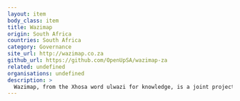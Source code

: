 ```yaml
---
layout: item
body_class: item
title: Wazimap
origin: South Africa
countries: South Africa
category: Governance
site_url: http://wazimap.co.za
github_url: https://github.com/OpenUpSA/wazimap-za
related: undefined
organisations: undefined
description: >
  Wazimap, from the Xhosa word ulwazi for knowledge, is a joint project by Media Monitoring Africa and OpenUp that provides easy access to South African census and elections data, and is mapped geographically.
---
```

